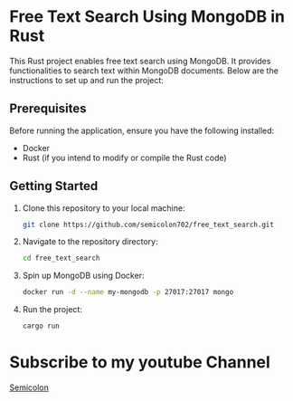 # Free Text Search Using MongoDB in Rust

This Rust project enables free text search using MongoDB. It provides functionalities to search text within MongoDB documents. Below are the instructions to set up and run the project:

## Prerequisites

Before running the application, ensure you have the following installed:

- Docker
- Rust (if you intend to modify or compile the Rust code)

## Getting Started

1. Clone this repository to your local machine:

    ```bash
    git clone https://github.com/semicolon702/free_text_search.git
    ```

2. Navigate to the repository directory:

    ```bash
    cd free_text_search
    ```

3. Spin up MongoDB using Docker:

    ```bash
    docker run -d --name my-mongodb -p 27017:27017 mongo
    ```

4. Run the project:

    ```bash
    cargo run
    ```

# Subscribe to my youtube Channel 

[Semicolon](https://www.youtube.com/@Semicolon10)

